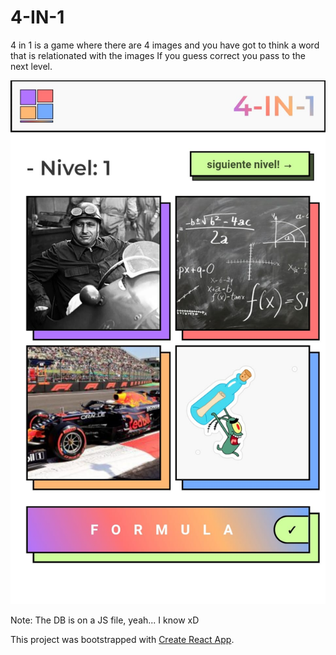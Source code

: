 # 4-IN-1

4 in 1 is a game where there are 4 images and you have got to think a word that is relationated with the images
If you guess correct you pass to the next level.

![EXAMPLE](./src/img/example.jpeg "MarineGEO logo")

Note: The DB is on a JS file, yeah... I know xD

This project was bootstrapped with [Create React App](https://github.com/facebook/create-react-app).